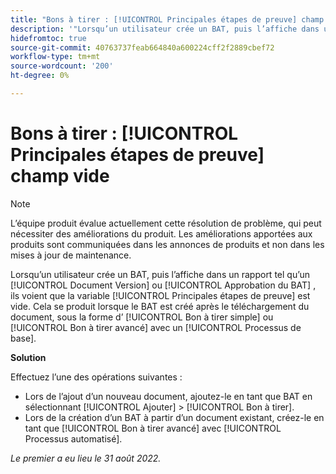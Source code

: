 ```yaml
---
title: "Bons à tirer : [!UICONTROL Principales étapes de preuve] champ vide"
description: '"Lorsqu’un utilisateur crée un BAT, puis l’affiche dans un rapport tel qu’un [!UICONTROL Document Version] ou [!UICONTROL Approbation du BAT] , ils voient que la variable [!UICONTROL Principales étapes de preuve] est vide. Cela se produit lorsque le BAT est créé après le téléchargement du document, sous la forme d’ [!UICONTROL Bon à tirer simple] ou [!UICONTROL Bon à tirer avancé] avec un [!UICONTROL Processus de base].'
hidefromtoc: true
source-git-commit: 40763737feab664840a600224cff2f2889cbef72
workflow-type: tm+mt
source-wordcount: '200'
ht-degree: 0%

---
```



# Bons à tirer : [!UICONTROL Principales étapes de preuve] champ vide

<!-- This Known Issue is on the TOC for both Workfront and Workfront Proof-->

>[!NOTE]
>
>L’équipe produit évalue actuellement cette résolution de problème, qui peut nécessiter des améliorations du produit. Les améliorations apportées aux produits sont communiquées dans les annonces de produits et non dans les mises à jour de maintenance.

Lorsqu’un utilisateur crée un BAT, puis l’affiche dans un rapport tel qu’un [!UICONTROL Document Version] ou [!UICONTROL Approbation du BAT] , ils voient que la variable [!UICONTROL Principales étapes de preuve] est vide. Cela se produit lorsque le BAT est créé après le téléchargement du document, sous la forme d’ [!UICONTROL Bon à tirer simple] ou [!UICONTROL Bon à tirer avancé] avec un [!UICONTROL Processus de base].

**Solution**

Effectuez l’une des opérations suivantes :

* Lors de l’ajout d’un nouveau document, ajoutez-le en tant que BAT en sélectionnant [!UICONTROL Ajouter] > [!UICONTROL Bon à tirer].
* Lors de la création d’un BAT à partir d’un document existant, créez-le en tant que [!UICONTROL Bon à tirer avancé] avec [!UICONTROL Processus automatisé].

_Le premier a eu lieu le 31 août 2022._

